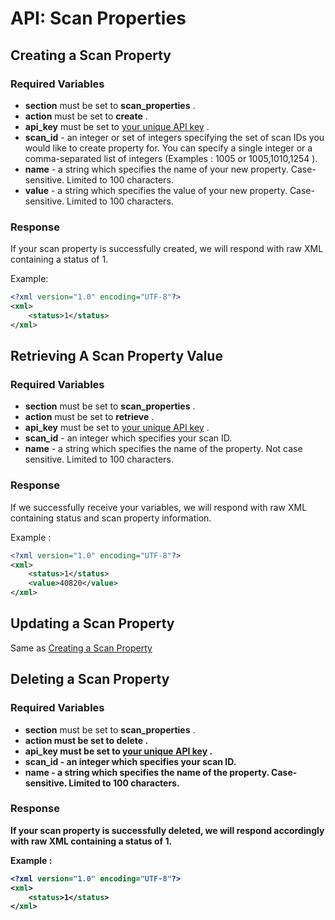 <a name="head"></a><h1>API: Scan Properties</h1>

<a name="creating"></a><h2>Creating a Scan Property</h2>

<h3>Required Variables</h3>

* <b>section</b> must be set to <b>scan_properties</b> .
* <b>action</b> must be set to <b>create</b> .
* <b>api_key</b> must be set to [your unique API key](../README.md#finding) .
* <b>scan_id</b> - an integer or set of integers specifying the set of scan IDs you would like to create property for. You can specify a single integer or a comma-separated list of integers (Examples : 1005 or 1005,1010,1254 ).
* <b>name</b> - a string which specifies the name of your new property. Case-sensitive. Limited to 100 characters.
* <b>value</b> - a string which specifies the value of your new property. Case-sensitive. Limited to 100 characters.

<h3>Response</h3>

If your scan property is successfully created, we will respond with raw XML containing a status of 1.

Example:

~~~ .xml
<?xml version="1.0" encoding="UTF-8"?>
<xml>
    <status>1</status>
</xml>
~~~

<a name="retrieving"></a><h2>Retrieving A Scan Property Value</h2>

<h3>Required Variables</h3>

* <b>section</b> must be set to <b>scan_properties</b> .
* <b>action</b> must be set to <b>retrieve</b> .
* <b>api_key</b> must be set to [your unique API key](../README.md#finding) .
* <b>scan_id</b> - an integer which specifies your scan ID.
* <b>name</b> - a string which specifies the name of the property. Not case sensitive. Limited to 100 characters.

<h3>Response</h3>

If we successfully receive your variables, we will respond with raw XML containing status and scan property information.

Example :

~~~ .xml
<?xml version="1.0" encoding="UTF-8"?>
<xml>
    <status>1</status>
    <value>40820</value>
</xml>
~~~

<a name="updating"></a><h2>Updating a Scan Property</h2>
Same as [Creating a Scan Property](#creating)

<a name="deleting"></a><h2>Deleting a Scan Property</h2>

<h3>Required Variables</h3>

* <b>section</b> must be set to <b>scan_properties</b> .
* <b>action<b> must be set to <b>delete</b> .
* <b>api_key</b> must be set to [your unique API key](../README.md#finding) .
* <b>scan_id</b> - an integer which specifies your scan ID.
* <b>name</b> - a string which specifies the name of the property. Case-sensitive. Limited to 100 characters.

<h3>Response</h3>

If your scan property is successfully deleted, we will respond accordingly with raw XML containing a status of 1.

Example :

~~~ .xml
<?xml version="1.0" encoding="UTF-8"?>
<xml>
    <status>1</status>
</xml>
~~~
